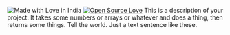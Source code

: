 ![Made with Love in India](https://madewithlove.org.in/badge.svg) [![Open Source Love](https://badges.frapsoft.com/os/v1/open-source.png?v=103)](https://github.com/ellerbrock/open-source-badges/)
This is a description of your project. It takes some numbers or arrays or whatever and does a thing, then returns some things. Tell the world. Just a text sentence like these.